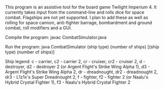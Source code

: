 This program is an assistive tool for the board game Twilight Imperium 4.
It currently takes input from the command-line and rolls dice for space combat.
Flagships are not yet supported. I plan to add these as well as rolling for space cannon, anti-fighter barrage, bombardment and ground combat, roll modifiers and a GUI.

Compile the program: javac CombatSimulator.java

Run the program: java CombatSimulator (ship type) (number of ships) [(ship type) (number of ships)]

Ship legend:
c - carrier, c2 - carrier 2, cr - cruiser, cr2 - cruiser 2, d - destroyer, d2 - destroyer 2 (or Argent Flight's Strike Wing Alpha 1), d3 - Argent Flight's Strike Wing Alpha 2, dr - dreadnought, dr2 - dreadnought 2, dr3 - L1z1x's Super Dreadnought 2, f - fighter, f2 - fighter 2 (or Naalu's Hybrid Crystal Fighter 1), f3 - Naalu's Hybrid Crystal Fighter 2
